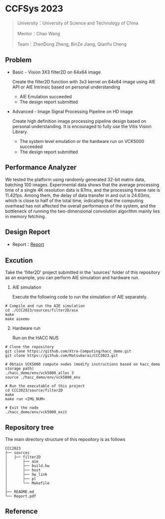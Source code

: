 # CCFSys 2023

> University：University of Science and Technology of China
> 
> Mentor：Chao Wang
> 
> Team：ZhenDong Zheng, BinZe Jiang, QianYu Cheng


 ## Problem

- Basic - Vision 3X3 filter2D on 64x64 image

  Create the filter2D function with 3x3 kernel on 64x64 image using AIE API or AIE Intrinsic based on personal understanding

	- AIE Emulation succeeded
	- The design report submitted

- Advanced - Image Signal Processing Pipeline on HD image

  Create high definition image processing pipeline design based on personal understanding. It is encouraged to fully use the Vitis Vision Library.

	- The system level emulation or the hardware run on VCK5000 succeeded
	- The design report submitted

## Performance Analyzer

We tested the platform using randomly generated 32-bit matrix data, batching 100 images. Experimental data shows that the average processing time of a single 4K resolution data is 87ms, and the processing frame rate is 11.42fps. Among them, the delay of data transfer in and out is 24.63ms, which is close to half of the total time, indicating that the computing overhead has not affected the overall performance of the system, and the bottleneck of running the two-dimensional convolution algorithm mainly lies in memory fetching.


## Design Report

- Report：[Report](./report.pdf)

## Excution

Take the 'filter2D' project submitted in the 'sources' folder of this repository as an example, you can perform AIE simulation and hardware run.

1. AIE simulation

   Execute the following code to run the simulation of AIE separately.

```shell
# Compile and run the AIE simulation
cd ./CCC2023/sources/filter2D/aie
make
make aieemu
```

2. Hardware run

   Run on the HACC NUS

```shell
# Clone the repository
git clone https://github.com/Xtra-Computing/hacc_demo.git
git clone https://github.com/Matsubarai/CCC2023.git

# Obtain VCK5000 compute nodes (modify instructions based on hacc_demo storage path)
./hacc_demo/env/vck5000_alloc 3
source ./hacc_demo/env/vck5000_env

# Run the executable of this project
cd CCC2023/source/filter2D
make
make run <IMG_NUM>

# Exit the node
./hacc_demo/env/vck5000_exit
```

## Repository tree
The main directory structure of this repository is as follows
```
CCC2023
├── sources
│   ├── filter2D
│       ├── aie
|       ├── build.hw
│       ├── host
│       ├── hw_link
│       ├── pl
│       └── Makefile
│
├── README.md
└── Report.pdf
```

## Reference
